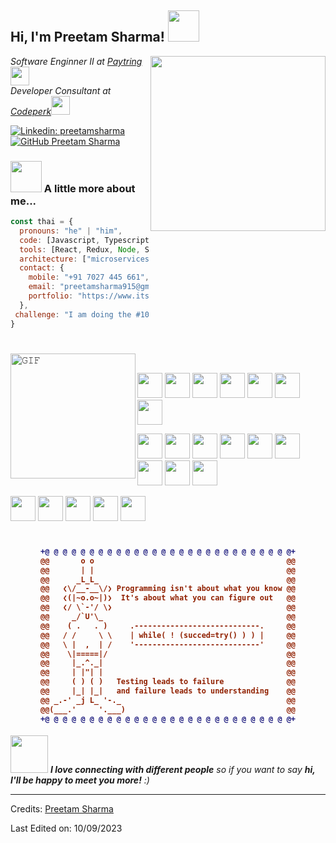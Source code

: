 <h2> Hi, I'm Preetam Sharma! <img src="https://media.giphy.com/media/mGcNjsfWAjY5AEZNw6/giphy.gif" width="50"></h2>
<img align='right' src="https://camo.githubusercontent.com/86a3b6db470f1a0429f7355c08d1edabf3d2c804/68747470733a2f2f6d69726f2e6d656469756d2e636f6d2f6d61782f313336302f312a495247486d69477361313673746564517649615a66772e676966" width="280">
<p><em>Software Enginner II at <a href="https://www.paytring.com">Paytring</a><img src="https://media.giphy.com/media/fYSnHlufseco8Fh93Z/giphy.gif" width="30"></br>Developer Consultant at <a href="https://www.codeperk.in">Codeperk</a><img src="https://media.giphy.com/media/WUlplcMpOCEmTGBtBW/giphy.gif" width="30"> 
</em></p>

[![Linkedin: preetamsharma](https://img.shields.io/badge/-Preetam%20Sharma-blue?style=flat-square&logo=Linkedin&logoColor=white&link=https://www.linkedin.com/in/preetamsharma/)](https://www.linkedin.com/in/preetamsharma/)
[![GitHub Preetam Sharma](https://img.shields.io/github/followers/preetam-sharma?label=follow&style=social)](https://github.com/preetam-sharma)



### <img src="https://media.giphy.com/media/VgCDAzcKvsR6OM0uWg/giphy.gif" width="50"> A little more about me...  

```javascript
const thai = {
  pronouns: "he" | "him",
  code: [Javascript, Typescript, HTML, CSS, Golang, PHP, Java],
  tools: [React, Redux, Node, Styled-Components, AWS, Docker],
  architecture: ["microservices", "event-driven", "design system pattern"],
  contact: {
    mobile: "+91 7027 445 661",
    email: "preetamsharma915@gmail.com",
    portfolio: "https://www.itspreetam.in"
  },
 challenge: "I am doing the #100DaysOfCode challenge focused on react, typescript using next13"
}
```
#

<img align="left" height="200px" width="200px" alt="𝙶𝙸𝙵" src="https://camo.githubusercontent.com/3b7c592ede97b6138ffd4b1cc1541c2f3b11fd39/687474703a2f2f33312e6d656469612e74756d626c722e636f6d2f31376665613932306666333665663466356238373764353231366137616164392f74756d626c725f6d6f39786a65387a5a34317163626975666f315f313238302e676966"/>
<br/>

<code><img height="40" width="40" src="https://cdn3d.iconscout.com/3d/free/preview/free-golang-9294861-7578004.png?f=avif&h=200"></code>
<code><img height="40" width="40" src="https://cdn3d.iconscout.com/3d/free/preview/free-javascript-9294848-7577991.png?f=avif&h=200"></code>
<code><img height="40" width="40" src="https://cdn3d.iconscout.com/3d/free/preview/free-java-9294874-7578017.png?f=avif&h=200"></code>
<code><img height="40" width="40" src="https://cdn3d.iconscout.com/3d/free/preview/free-php-9294883-7578026.png?f=avif&h=200"></code>
<code><img height="40" width="40" src="https://cdn3d.iconscout.com/3d/free/preview/free-nodejs-9294859-7578002.png?f=avif&h=200"></code>
<code><img height="40" width="40" src="https://cdn3d.iconscout.com/3d/free/preview/free-typescript-9294849-7577992.png?f=avif&h=200"></code>
<code><img height="40" width="40" src="https://cdn3d.iconscout.com/3d/free/preview/free-dart-9294871-7578014.png?f=avif&h=200"></code>

<code><img height="40" width="40" src="https://cdn3d.iconscout.com/3d/free/preview/free-angularjs-9294851-7577994.png?f=avif&h=200"></code>
<code><img height="40" width="40" src="https://cdn3d.iconscout.com/3d/free/preview/free-react-9294867-7578010.png?f=avif&h=200"></code>
<code><img height="40" width="40" src="https://cdn3d.iconscout.com/3d/free/preview/free-vue-9294880-7578023.png?f=avif&h=200"></code>
<code><img height="40" width="40" src="https://cdn3d.iconscout.com/3d/free/preview/free-jquery-9294864-7578007.png?f=avif&h=200"></code>
<code><img height="40" width="40" src="https://cdn3d.iconscout.com/3d/free/preview/free-bootstrap-framework-logo-6563486-5453031.png?f=avif&h=200"></code>
<code><img height="40" width="40" src="https://cdn3d.iconscout.com/3d/free/preview/free-tailwind-9294852-7577995.png?f=avif&h=200"></code>
<code><img height="40" width="40" src="https://cdn3d.iconscout.com/3d/free/preview/free-html-9294875-7578018.png?f=avif&h=200"></code>
<code><img height="40" width="40" src="https://cdn3d.iconscout.com/3d/free/preview/free-css-9294881-7578024.png?f=avif&h=200"></code>
<code><img height="40" width="40" src="https://cdn3d.iconscout.com/3d/free/preview/free-npm-9294882-7578025.png?f=avif&h=200"></code>

<code><img height="40" width="40" src="https://cdn3d.iconscout.com/3d/free/preview/free-amazon-web-services-8074662-6507782.png?f=avif&h=200"></code>
<code><img height="40" width="40" src="https://cdn3d.iconscout.com/3d/free/preview/free-git-9294878-7578021.png?f=avif&h=200"></code>
<code><img height="40" width="40" src="https://cdn3d.iconscout.com/3d/free/preview/free-mysql-9294870-7578013.png?f=avif&h=200"></code>
<code><img height="40" width="40" src="https://cdn3d.iconscout.com/3d/free/preview/free-mongo-db-9294853-7577996.png?f=avif&h=200"></code>
<code><img height="40" width="40" src="https://cdn3d.iconscout.com/3d/free/preview/free-visual-studio-code-9294844-7578027.png?f=avif&h=200"></code>

#

<h4 align="center">
  
```diff
+@ @ @ @ @ @ @ @ @ @ @ @ @ @ @ @ @ @ @ @ @ @ @ @ @ @ @ @+
@@       o o                                           @@
@@       | |                                           @@
@@      _L_L_                                          @@
@@   ❮\/__-__\/❯ Programming isn't about what you know @@
@@   ❮(|~o.o~|)❯  It's about what you can figure out   @@
@@   ❮/ \`-'/ \❯                                       @@
@@     _/`U'\_                                         @@
@@    ( .   . )     .----------------------------.     @@
@@   / /     \ \    | while( ! (succed=try() ) ) |     @@
@@   \ |  ,  | /    '----------------------------'     @@
@@    \|=====|/                                        @@
@@     |_.^._|                                         @@
@@     | |"| |                                         @@
@@     ( ) ( )   Testing leads to failure              @@
@@     |_| |_|   and failure leads to understanding    @@
@@ _.-' _j L_ '-._                                     @@
@@(___.'     '.___)                                    @@
+@ @ @ @ @ @ @ @ @ @ @ @ @ @ @ @ @ @ @ @ @ @ @ @ @ @ @ @+
```

</h4>  

<img src="https://media.giphy.com/media/LnQjpWaON8nhr21vNW/giphy.gif" width="60"> <em><b>I love connecting with different people</b> so if you want to say <b>hi, I'll be happy to meet you more!</b> :)</em>

-----
Credits: [Preetam Sharma](https://github.com/preetam-sharma)

Last Edited on: 10/09/2023
